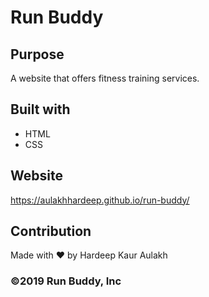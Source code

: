 # Run Buddy

## Purpose
A website that offers fitness training services.

## Built with
* HTML
* CSS

## Website
https://aulakhhardeep.github.io/run-buddy/

## Contribution
Made with ❤️ by Hardeep Kaur Aulakh

### ©️2019 Run Buddy, Inc 
